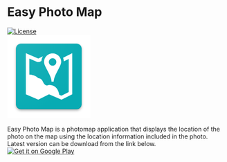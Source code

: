 # Easy Photo Map

[![License][licensesvg]][LICENSE.md]  
<img src="screenshots/ic_launcher.png">  

Easy Photo Map is a photomap application that displays the location of the photo on the map using the location information included in the photo.  
Latest version can be download from the link below.  
<a href='https://play.google.com/store/apps/details?id=me.blog.korn123.easyphotomap'><img alt='Get it on Google Play' src='https://play.google.com/intl/en_us/badges/images/generic/en_badge_web_generic.png' width="258" height="98"/></a><br />


[licensesvg]: https://img.shields.io/badge/License-Apache--2.0-brightgreen.svg
[LICENSE.md]: https://github.com/hanjoongcho/aaf-easyphotomap/blob/master/LICENSE.md